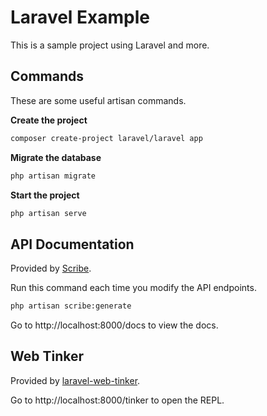 # Laravel Example

This is a sample project using Laravel and more.

## Commands

These are some useful artisan commands.

**Create the project**

```sh
composer create-project laravel/laravel app
```

**Migrate the database**

```sh
php artisan migrate
```

**Start the project**

```sh
​​php artisan serve
```

## API Documentation

Provided by [Scribe](https://scribe.knuckles.wtf).

Run this command each time you modify the API endpoints.

```sh
php artisan scribe:generate
```

Go to http://localhost:8000/docs to view the docs.

## Web Tinker

Provided by [laravel-web-tinker](https://github.com/spatie/laravel-web-tinker).

Go to http://localhost:8000/tinker to open the REPL.
